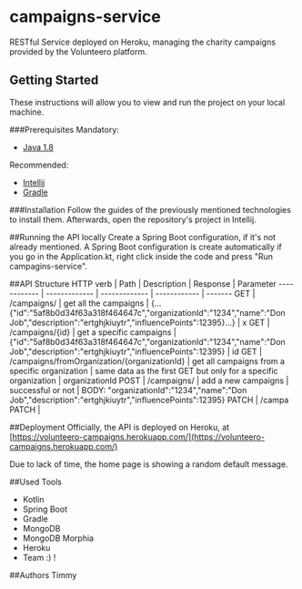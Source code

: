 # campaigns-service
RESTful Service deployed on Heroku, managing the charity campaigns provided by the Volunteero platform.

## Getting Started
These instructions will allow you to view and run the project on your local machine.

###Prerequisites
Mandatory:
* [Java 1.8](http://www.oracle.com/technetwork/java/javase/downloads/jre8-downloads-2133155.html)

Recommended:
* [Intellij](https://www.jetbrains.com/idea/)
* [Gradle](https://gradle.org/)

###Installation
Follow the guides of the previously mentioned technologies to install them. Afterwards, open the repository's project in Intellij.

##Running the API locally
Create a Spring Boot configuration, if it's not already mentioned. A Spring Boot configuration is create automatically if you go in the Application.kt, right click inside the code and press "Run campagins-service".


##API Structure
HTTP verb | Path | Description | Response | Parameter
------------ | ------------- | ------------- | ------------ | -------
 GET | /campaigns/ | get all the campaigns | {...{"id":"5af8b0d34f63a318f464647c","organizationId":"1234","name":"Don Job","description":"ertghjkiuytr","influencePoints":12395}...} | x
 GET | /campaigns/{id} | get a specific campaigns | {"id":"5af8b0d34f63a318f464647c","organizationId":"1234","name":"Don Job","description":"ertghjkiuytr","influencePoints":12395} | id
 GET | /campaigns/fromOrganization/{organizationId} | get all campaigns from a specific organization |  same data as the first GET but only for a specific organization | organizationId
 POST | /campaigns/ | add a new campaigns | successful or not | BODY: "organizationId":"1234","name":"Don Job","description":"ertghjkiuytr","influencePoints":12395}
 PATCH | /campa
 PATCH |

##Deployment
Officially, the API is deployed on Heroku, at [https://volunteero-campaigns.herokuapp.com/](https://volunteero-campaigns.herokuapp.com/)

Due to lack of time, the home page is showing a random default message.

##Used Tools
* Kotlin
* Spring Boot
* Gradle
* MongoDB
* MongoDB Morphia
* Heroku
* Team :) !

##Authors
Timmy
